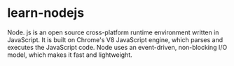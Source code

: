 # learn-nodejs
Node. js is an open source cross-platform runtime environment written in JavaScript. It is built on Chrome's V8 JavaScript engine, which parses and executes the JavaScript code. Node uses an event-driven, non-blocking I/O model, which makes it fast and lightweight.
